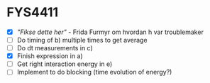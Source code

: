 # FYS4411

- [x] *"Fikse dette her"* - Frida Furmyr om hvordan h var troublemaker
- [ ] Do timing of b) multiple times to get average
- [ ] Do dt measurements in c)
- [x] Finish expression in a) 
- [ ] Get right interaction energy in e)
- [ ] Implement to do blocking (time evolution of energy?)
